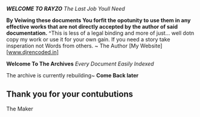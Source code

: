 ***WELCOME TO RAYZO***
*The Last Job Youll Need*

**By Veiwing these documents You forfit the opotunity to use them in any effective works that are not directly accepted by the author of said documentation.**
^This is less of a legal binding and more of just... well dotn copy my work or use it for your own gain. If you need a story take insperation not Words from others. ~ The Author
[My Website][www.djrencoded.in]




__Welcome To The Archives__
*Every Document Easily Indexed* 


The archive is currently rebuilding~ **Come Back later**

Thank you for your contubutions
---
The Maker
